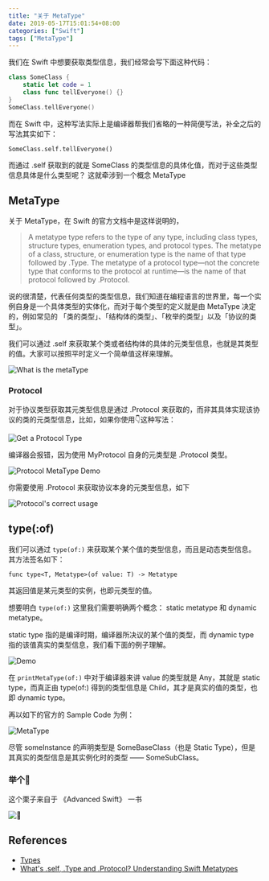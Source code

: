 ```yaml
---
title: "关于 MetaType"
date: 2019-05-17T15:01:54+08:00
categories: ["Swift"]
tags: ["MetaType"]
---
```


我们在 Swift 中想要获取类型信息，我们经常会写下面这种代码：

``` swift
class SomeClass {
    static let code = 1
    class func tellEveryone() {}
}
SomeClass.tellEveryone()
```

而在 Swift 中，这种写法实际上是编译器帮我们省略的一种简便写法，补全之后的写法其实如下：

```
SomeClass.self.tellEveryone()
```

而通过 .self 获取到的就是 SomeClass 的类型信息的具体化值，而对于这些类型信息具体是什么类型呢？ 这就牵涉到一个概念 MetaType

## MetaType

关于 MetaType，在 Swift 的官方文档中是这样说明的，

> A metatype type refers to the type of any type, including class types, structure types, enumeration types, and protocol types.
> The metatype of a class, structure, or enumeration type is the name of that type followed by .Type. The metatype of a protocol type—not the concrete type that conforms to the protocol at runtime—is the name of that protocol followed by .Protocol. 

说的很清楚，代表任何类型的类型信息，我们知道在编程语言的世界里，每一个实例自身是一个具体类型的实体化，而对于每个类型的定义就是由 MetaType 决定的，例如常见的 「类的类型」、「结构体的类型」、「枚举的类型」以及「协议的类型」。

我们可以通过 .self 来获取某个类或者结构体的具体的元类型信息，也就是其类型的值。大家可以按照平时定义一个简单值这样来理解。

![What is the metaType](https://i.imgur.com/SeHkinN.png)

### Protocol

对于协议类型获取其元类型信息是通过 .Protocol 来获取的，而非其具体实现该协议的类的元类型信息，比如，如果你使用👇这种写法：

![Get a Protocol Type](https://i.imgur.com/ACmHog7.png)

编译器会报错，因为使用 MyProtocol 自身的元类型是 .Protocol 类型。

![Protocol MetaType Demo](https://i.imgur.com/ETSopLS.png)

你需要使用 .Protocol 来获取协议本身的元类型信息，如下

![Protocol's correct usage](https://i.imgur.com/208plpn.png)


## type(:of)

我们可以通过 `type(of:)` 来获取某个某个值的类型信息，而且是动态类型信息。其方法签名如下：

```
func type<T, Metatype>(of value: T) -> Metatype
```

其返回值是某元类型的实例，也即元类型的值。

想要明白 `type(of:)` 这里我们需要明确两个概念： static metatype 和 dynamic metatype。

static type 指的是编译时期，编译器所决议的某个值的类型，而 dynamic type 指的该值真实的类型信息，我们看下面的例子理解。

![Demo](https://i.imgur.com/W27kJ9X.png)

在 `printMetaType(of:)` 中对于编译器来讲 value 的类型就是 Any，其就是 static type，而真正由 type(of:) 得到的类型信息是 Child，其才是真实的值的类型，也即 dynamic type。

再以如下的官方的 Sample Code 为例：

![MetaType](https://i.imgur.com/I2FxwAo.png)

尽管 someInstance 的声明类型是 SomeBaseClass（也是 Static Type），但是其真实的类型信息是其实例化时的类型 —— SomeSubClass。


### 举个🌰️

这个栗子来自于 《Advanced Swift》 一书

![🌰️](https://i.imgur.com/BRzKDN4.png)


## References

- [Types](https://docs.swift.org/swift-book/ReferenceManual/Types.html)
- [What's .self, .Type and .Protocol? Understanding Swift Metatypes](https://swiftrocks.com/whats-type-and-self-swift-metatypes.html)